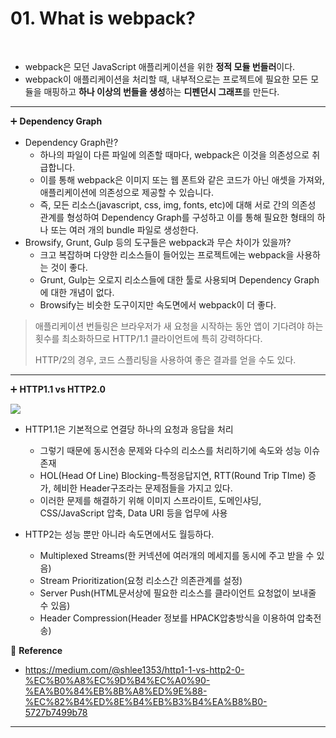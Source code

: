 # 01. What is webpack?

<br>

- webpack은 모던 JavaScript 애플리케이션을 위한 **정적 모듈 번들러**이다.
- webpack이 애플리케이션을 처리할 때, 내부적으로는 프로젝트에 필요한 모든 모듈을 매핑하고 **하나 이상의 번들을 생성**하는 **디펜던시 그래프**를 만든다.

---

:heavy_plus_sign: <b>Dependency Graph</b>

- Dependency Graph란?
  - 하나의 파일이 다른 파일에 의존할 때마다, webpack은 이것을 의존성으로 취급합니다.
  - 이를 통해 webpack은 이미지 또는 웹 폰트와 같은 코드가 아닌 애셋을 가져와, 애플리케이션에 의존성으로 제공할 수 있습니다.
  - 즉, 모든 리소스(javascript, css, img, fonts, etc)에 대해 서로 간의 의존성 관계를 형성하여 Dependency Graph를 구성하고 이를 통해 필요한 형태의 하나 또는 여러 개의 bundle 파일로 생성한다.
- Browsify, Grunt, Gulp 등의 도구들은 webpack과 무슨 차이가 있을까?
  - 크고 복잡하며 다양한 리소스들이 들어있는 프로젝트에는 webpack을 사용하는 것이 좋다.
  - Grunt, Gulp는 오로지 리소스들에 대한 툴로 사용되며 Dependency Graph에 대한 개념이 없다.
  - Browsify는 비슷한 도구이지만 속도면에서 webpack이 더 좋다.

> 애플리케이션 번들링은 브라우저가 새 요청을 시작하는 동안 앱이 기다려야 하는 횟수를 최소화하므로 HTTP/1.1 클라이언트에 특히 강력하다다.
>
> HTTP/2의 경우, 코드 스플리팅을 사용하여 좋은 결과를 얻을 수도 있다.

---

:heavy_plus_sign: <b>HTTP1.1 vs HTTP2.0</b>

<img src="https://miro.medium.com/max/700/1*m3TqLQ2sXE51-6b8rNLsmA.gif">

- HTTP1.1은 기본적으로 연결당 하나의 요청과 응답을 처리
  - 그렇기 때문에 동시전송 문제와 다수의 리소스를 처리하기에 속도와 성능 이슈 존재
  - HOL(Head Of Line) Blocking-특정응답지연, RTT(Round Trip TIme) 증가, 헤비한 Header구조라는 문제점들을 가지고 있다.
  - 이러한 문제를 해결하기 위해 이미지 스프라이트, 도메인샤딩, CSS/JavaScript 압축, Data URI 등을 업무에 사용

- HTTP2는 성능 뿐만 아니라 속도면에서도 월등하다.
  - Multiplexed Streams(한 커넥션에 여러개의 메세지를 동시에 주고 받을 수 있음)
  - Stream Prioritization(요청 리소스간 의존관계를 설정)
  - Server Push(HTML문서상에 필요한 리소스를 클라이언트 요청없이 보내줄 수 있음)
  - Header Compression(Header 정보를 HPACK압충방식을 이용하여 압축전송)

:book: <b>Reference</b>

- https://medium.com/@shlee1353/http1-1-vs-http2-0-%EC%B0%A8%EC%9D%B4%EC%A0%90-%EA%B0%84%EB%8B%A8%ED%9E%88-%EC%82%B4%ED%8E%B4%EB%B3%B4%EA%B8%B0-5727b7499b78

---

